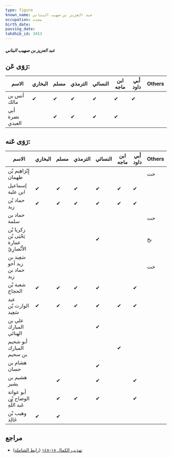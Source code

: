 ```yaml
---
type: figure
known_name: عبد العزيز بن صهيب البناني
occupation: محدث
birth_date:
passing_date:
tahdhib_id: 3453
---
```

##### عبد العزيز بن صهيب البناني

## رَوَى عَن:
| الاسم           | البخاري | مسلم | الترمذي | النسائي | ابن ماجه | أبي داود | Others |
| --------------- | ------- | ---- | ------- | ------- | -------- | -------- | ------ |
| أنس بن مالك     | ✔       | ✔    | ✔       | ✔       | ✔        | ✔        |        |
| أبي نضرة العبدي |         | ✔    | ✔       | ✔       | ✔        |          |        |
## رَوَى عَنه:
| الاسم                                    | البخاري | مسلم | الترمذي | النسائي | ابن ماجه | أبي داود | Others |
| ---------------------------------------- | ------- | ---- | ------- | ------- | -------- | -------- | ------ |
| إِبْرَاهِيم بْن طهمان                    |         |      |         |         |          |          | خت     |
| إسماعيل ابن علية                         | ✔       | ✔    | ✔       | ✔       | ✔        | ✔        |        |
| حماد بْن زيد                             | ✔       | ✔    | ✔       | ✔       | ✔        | ✔        |        |
| حماد بن سلمة                             |         |      |         |         |          |          | خت     |
| زكريا بْن يَحْيَى بْن عمارة الأَنْصارِيّ |         |      |         | ✔       |          |          | بخ     |
| سَعِيد بن زيد أخو حماد بن زيد            |         |      |         |         |          |          | خت     |
| شعبة بْن الحجاج                          | ✔       | ✔    | ✔       | ✔       |          | ✔        |        |
| عبد الوارث بْن سَعِيد                    | ✔       | ✔    | ✔       | ✔       | ✔        | ✔        |        |
| علي بن المبارك الهنائي                   |         |      |         | ✔       |          |          |        |
| أبو شحيم المبارك بن سحيم                 |         |      |         |         | ✔        |          |        |
| هشام بن حسان                             |         |      |         | ✔       |          |          |        |
| هشيم بن بشير                             |         | ✔    |         | ✔       |          | ✔        |        |
| أبو عوانة الوضاح بْن عَبد اللَّهِ        |         | ✔    | ✔       | ✔       |          | ✔        |        |
| وهيب بْن خَالِد                          | ✔       | ✔    |         |         |          |          |        |
## مراجع
- [تهذيب الكمال ١٨-١٤٨](obsidian://open?vault=Tahdhib-al-Kamal&file=Figures/٣٤٥٣-عبد%20العزيز%20بن%20صهيب%20البناني) ([رابط الشاملة](https://shamela.ws/book/3722/9181))